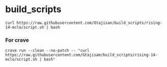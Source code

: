 
# build_scripts

```
curl https://raw.githubusercontent.com/Gtajisan/build_scripts/rising-14-mclo/script.sh | bash
```

### For crave
```
crave run --clean --no-patch -- "curl https://raw.githubusercontent.com/Gtajisam/build_scripts/rising-14-mclo/script.sh | bash"
```
